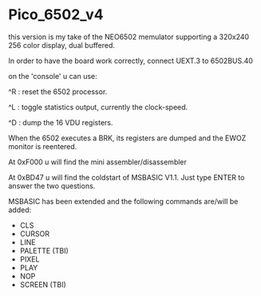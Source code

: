 # Pico_6502_v4

this version is my take of the NEO6502 memulator supporting a 320x240 256 color display, dual buffered.

In order to have the board work correctly, connect UEXT.3 to 6502BUS.40

on the 'console' u can use:

^R : reset the 6502 processor.

^L : toggle statistics output, currently the clock-speed.

^D : dump the 16 VDU registers.


When the 6502 executes a BRK, its registers are dumped and the EWOZ monitor is reentered.

At 0xF000 u will find the mini assembler/disassembler

At 0xBD47 u will find the coldstart of MSBASIC V1.1. Just type ENTER to answer the two questions.

MSBASIC has been extended and the following commands are/will be added:
- CLS
- CURSOR
- LINE
- PALETTE (TBI)
- PIXEL
- PLAY
- NOP
- SCREEN (TBI)
